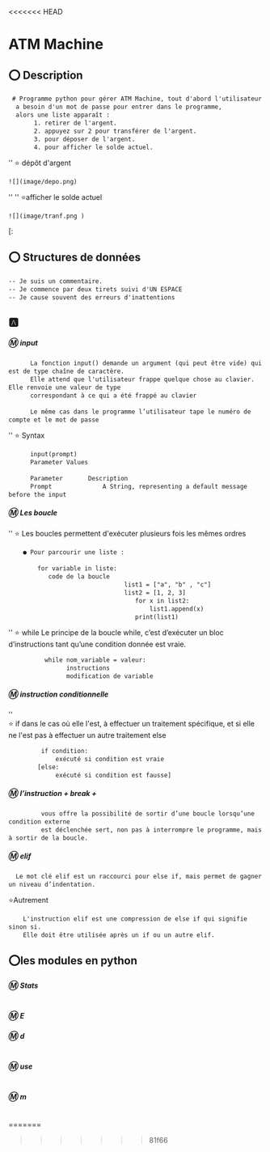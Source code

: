 ﻿<<<<<<< HEAD
# ATM Machine



## :o: Description 

     # Programme python pour gérer ATM Machine, tout d'abord l'utilisateur 
      a besoin d'un mot de passe pour entrer dans le programme,
      alors une liste apparaît :
           1. retirer de l'argent.
           2. appuyez sur 2 pour transférer de l'argent.
           3. pour déposer de l'argent.
           4. pour afficher le solde actuel.
  ''
    :star: dépôt d'argent
    
    ![](image/depo.png)
 '' 
 ''
    :star:afficher le solde actuel
    
    ![](image/tranf.png )



[:

## :o: Structures de données

```
-- Je suis un commentaire.
-- Je commence par deux tirets suivi d'UN ESPACE
-- Je cause souvent des erreurs d'inattentions
```

## :a: 
   
##### :m: input
          La fonction input() demande un argument (qui peut être vide) qui est de type chaîne de caractère. 
          Elle attend que l'utilisateur frappe quelque chose au clavier. Elle renvoie une valeur de type
          correspondant à ce qui a été frappé au clavier 
          
          Le même cas dans le programme l’utilisateur tape le numéro de compte et le mot de passe 
 ''
    :star: Syntax

          input(prompt) 
          Parameter Values

          Parameter       Description
          Prompt              A String, representing a default message before the input


##### :m: Les boucle
  ''
         :star: Les boucles permettent d'exécuter plusieurs fois les mêmes ordres

        ● Pour parcourir une liste :

            for variable in liste:
               code de la boucle
                                    list1 = ["a", "b" , "c"]
                                    list2 = [1, 2, 3]
                                       for x in list2:
                                           list1.append(x)
                                       print(list1)



''
      :star: while  Le principe de la boucle while, c’est d’exécuter un bloc d’instructions
         tant qu’une condition donnée est vraie. 

              while nom_variable = valeur:
                    instructions
                    modification de variable

##### :m: instruction conditionnelle
''        
       :star:  if  dans le cas où elle l'est, à effectuer un traitement spécifique, 
         et si elle ne l'est pas à effectuer un autre traitement else 

             if condition: 
                 exécuté si condition est vraie 
            [else: 
                 exécuté si condition est fausse]



##### :m:  l’instruction + break + 
             vous offre la possibilité de sortir d’une boucle lorsqu’une condition externe
             est déclenchée sert, non pas à interrompre le programme, mais à sortir de la boucle.




##### :m:  elif 
      Le mot clé elif est un raccourci pour else if, mais permet de gagner un niveau d’indentation.

 :star:Autrement 

        L'instruction elif est une compression de else if qui signifie sinon si. 
        Elle doit être utilisée après un if ou un autre elif. 
        
## :o:les modules en python




##### :m: Stats

```
```

##### :m: E





##### :m: d

```
```


##### :m:  use

```
```

##### :m:  m

```
```
=======

>>>>>>> 81f66
